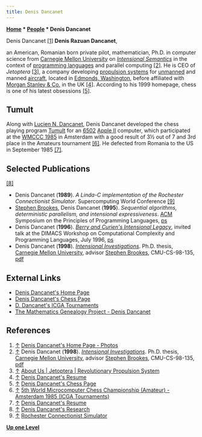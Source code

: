 ```yaml
---
title: Denis Dancanet
---
```

**[Home](Home "Home") * [People](People "People") * Denis Dancanet**

[](http://www.cs.cmu.edu/~ddr/photo.html) Denis Dancanet <a id="cite-note-1" href="#cite-ref-1">[1]</a>
**Denis Razuan Dancanet**,

an American, Romanian born private pilot, mathematician, Ph.D. in computer science from [Carnegie Mellon University](Carnegie_Mellon_University "Carnegie Mellon University") on *[Intensional Semantics](https://en.wikipedia.org/wiki/Intensional_statement)* in the context of [programming languages](Languages "Languages") and parallel computing <a id="cite-note-2" href="#cite-ref-2">[2]</a>. He is CEO of *Jetoptera* <a id="cite-note-3" href="#cite-ref-3">[3]</a>, a company developing [propulsion systems](https://en.wikipedia.org/wiki/Propulsion) for [unmanned](https://en.wikipedia.org/wiki/Unmanned_aerial_vehicle) and manned [aircraft](https://en.wikipedia.org/wiki/Aircraft), located in [Edmonds, Washington](https://en.wikipedia.org/wiki/Edmonds,_Washington), before affiliated with [Morgan Stanley & Co.](https://en.wikipedia.org/wiki/Morgan_Stanley) in the UK <a id="cite-note-4" href="#cite-ref-4">[4]</a>. According to his 1999 homepage, chess is one of his latest obsessions <a id="cite-note-5" href="#cite-ref-5">[5]</a>.

## Tumult

Along with [Lucien N. Dancanet](Lucien_N._Dancanet "Lucien N. Dancanet"), Denis Dancanet developed the chess playing program [Tumult](Tumult "Tumult") for an [6502](6502 "6502") [Apple II](Apple_II "Apple II") computer, which participated at the [WMCCC 1985](WMCCC_1985 "WMCCC 1985") in Amsterdam with a good result of 3½ out of 7 and 3rd place in the Amateurs tournament <a id="cite-note-6" href="#cite-ref-6">[6]</a>. He defected from Romania to the US in September 1985 <a id="cite-note-7" href="#cite-ref-7">[7]</a>.

## Selected Publications

<a id="cite-note-8" href="#cite-ref-8">[8]</a>

- Denis Dancanet (**1989**). *A Linda-C implementation of the Rochester Connectionist Simulator*. Supercomputing World Conference <a id="cite-note-9" href="#cite-ref-9">[9]</a>
- [Stephen Brookes](Mathematician#SDBrookes "Mathematician"), Denis Dancanet (**1995**). *Sequential algorithms, deterministic parallelism, and intensional expressiveness*. [ACM](ACM "ACM") Symposium on the Principles of Programming Languages, [ps](http://www.cs.cmu.edu/~ddr/popl95.ps)
- Denis Dancanet (**1996**). *[Berry and Curien's Intensional Legacy](http://dimacs.rutgers.edu/Workshops/Programming/Report/ddancanet.html)*, invited talk at the DIMACS Workshop on Computational Complexity and Programming Languages, July 1996, [ps](http://www.cs.cmu.edu/~ddr/dimacs96-talk.ps)
- Denis Dancanet (**1998**). *[Intensional Investigations](http://reports-archive.adm.cs.cmu.edu/anon/1998/abstracts/98-135.html)*. Ph.D. thesis, [Carnegie Mellon University](Carnegie_Mellon_University "Carnegie Mellon University"), advisor [Stephen Brookes](Mathematician#SDBrookes "Mathematician"), CMU-CS-98-135, [pdf](http://reports-archive.adm.cs.cmu.edu/anon/1998/CMU-CS-98-135.pdf)

## External Links

- [Denis Dancanet's Home Page](http://www.cs.cmu.edu/~ddr/)
- [Denis Dancanet's Chess Page](http://www.cs.cmu.edu/~ddr/chess.html)
- [D. Dancanet's ICGA Tournaments](https://www.game-ai-forum.org/icga-tournaments/person.php?id=403)
- [The Mathematics Genealogy Project - Denis Dancanet](https://www.genealogy.math.ndsu.nodak.edu/id.php?id=40392)

## References

1. <a id="cite-ref-1" href="#cite-note-1">↑</a> [Denis Dancanet's Home Page - Photos](http://www.cs.cmu.edu/~ddr/photo.html)
1. <a id="cite-ref-2" href="#cite-note-2">↑</a> Denis Dancanet (**1998**). *[Intensional Investigations](http://reports-archive.adm.cs.cmu.edu/anon/1998/abstracts/98-135.html)*. Ph.D. thesis, [Carnegie Mellon University](Carnegie_Mellon_University "Carnegie Mellon University"), advisor [Stephen Brookes](Mathematician#SDBrookes "Mathematician"), CMU-CS-98-135, [pdf](http://reports-archive.adm.cs.cmu.edu/anon/1998/CMU-CS-98-135.pdf)
1. <a id="cite-ref-3" href="#cite-note-3">↑</a> [About Us | Jetoptera | Revolutionary Propulsion System](http://jetoptera.com/about/)
1. <a id="cite-ref-4" href="#cite-note-4">↑</a> [Denis Dancanet's Resume](http://www.cs.cmu.edu/~ddr/resume.html)
1. <a id="cite-ref-5" href="#cite-note-5">↑</a> [Denis Dancanet's Chess Page](http://www.cs.cmu.edu/~ddr/chess.html)
1. <a id="cite-ref-6" href="#cite-note-6">↑</a> [5th World Microcomputer Chess Championship (Amateur) - Amsterdam 1985 (ICGA Tournaments)](https://www.game-ai-forum.org/icga-tournaments/tournament.php?id=156)
1. <a id="cite-ref-7" href="#cite-note-7">↑</a> [Denis Dancanet's Resume](http://www.cs.cmu.edu/~ddr/resume.html)
1. <a id="cite-ref-8" href="#cite-note-8">↑</a> [Denis Dancanet's Research](http://www.cs.cmu.edu/~ddr/my_research.html)
1. <a id="cite-ref-9" href="#cite-note-9">↑</a> [Rochester Connectionist Simulator](https://urresearch.rochester.edu/institutionalPublicationPublicView.action?institutionalItemVersionId=5604)

**[Up one Level](People "People")**

